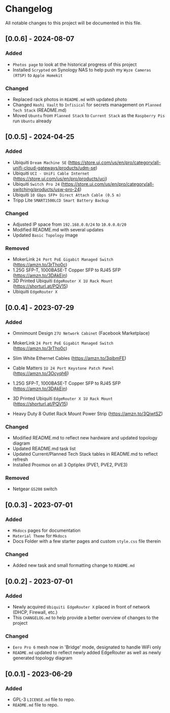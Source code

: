 # Changelog

All notable changes to this project will be documented in this file.


## [0.0.6] - 2024-08-07

### Added

- `Photos page` to look at the historical progress of this project
- Installed `Scrypted` on Synology NAS to help push my `Wyze Cameras (RTSP)` to `Apple Homekit`

### Changed

- Replaced rack photos in `README.md` with updated photo
- Changed `Hashi Vault` to `Infisical` for secrets management on `Planned Tech Stack` (README.md)
- Moved `Ubuntu` from `Planned Stack` to `Current Stack` as the `Raspberry Pis` run `Ubuntu` already

## [0.0.5] - 2024-04-25

### Added

- Ubiquiti `Dream Machine SE` (https://store.ui.com/us/en/pro/category/all-unifi-cloud-gateways/products/udm-se)
- Ubiquiti `UCI - UniFi Cable Internet` (https://store.ui.com/us/en/pro/products/uci)
- Ubiquiti `Switch Pro 24` (https://store.ui.com/us/en/pro/category/all-switching/products/usw-pro-24)
- Ubiquiti `10 Gbps SFP+ Direct Attach Cable (0.5 m)`
- Tripp Lite `SMART1500LCD Smart Battery Backup`

### Changed

- Adjusted IP space from `192.168.0.0/24` to `10.0.0.0/20`
- Modified README.md with several updates
- Updated `Basic Topology` image


### Removed 

- MokerLink `24 Port PoE Gigabit Managed Switch` (https://amzn.to/3rTho0c)
- 1.25G SFP-T, 1000BASE-T Copper SFP to RJ45 SFP (https://amzn.to/3DAkEjn)
- 3D Printed Ubiquiti `EdgeRouter X 1U Rack Mount` (https://shorturl.at/PQV15)
- Ubiquiti `EdgeRouter X` 

## [0.0.4] - 2023-07-29

### Added

- Omnimount Design `27U Network Cabinet` (Facebook Marketplace)
- MokerLink `24 Port PoE Gigabit Managed Switch` (https://amzn.to/3rTho0c)
- Slim White Ethernet Cables (https://amzn.to/3qibmFE)
- Cable Matters `1U 24 Port Keystone Patch Panel` (https://amzn.to/3Ocyqh6)
- 1.25G SFP-T, 1000BASE-T Copper SFP to RJ45 SFP (https://amzn.to/3DAkEjn)

- 3D Printed Ubiquiti `EdgeRouter X 1U Rack Mount` (https://shorturl.at/PQV15)
- Heavy Duty 8 Outlet Rack Mount Power Strip (https://amzn.to/3QiwtSZ)

### Changed

- Modified README.md to reflect new hardware and updated topology diagram
- Updated README.md task list
- Updated Current/Planned Tech Stack tables in README.md to reflect refresh
- Installed Proxmox on all 3 Optiplex (PVE1, PVE2, PVE3)

### Removed

- Netgear `GS208` switch

## [0.0.3] - 2023-07-01

### Added

- `Mkdocs` pages for documentation
- `Material Theme` for `Mkdocs`
- Docs Folder with a few starter pages and custom `style.css` file therein

### Changed

- Added new task and small formatting change to `README.md`

## [0.0.2] - 2023-07-01

### Added

- Newly acquired `Ubiquiti EdgeRouter X` placed in front of network (DHCP, Firewall, etc.)
- This `CHANGELOG.md` to help provide a better overview of changes to the project

### Changed

- `Eero Pro 6` mesh now in 'Bridge' mode, designated to handle WiFi only
- `README.md` updated to reflect newly added EdgeRouter as well as newly generated topology diagram

## [0.0.1] - 2023-06-29

### Added

- GPL-3 `LICENSE.md` file to repo.
- `README.md` file to repo.
